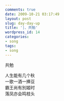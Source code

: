 ```yaml
---
comments: true
date: 2009-10-21 03:17:49
layout: post
slug: day-day-up
title: '|、共勉'
wordpress_id: 14
categories:
- song
tags:
- song
---
```


  
共勉  
  
人生能有几个秋  
一歌一酒一捧豆  
霸王尚有別姬时  
落凤亦会鸣枝头
